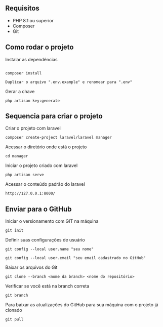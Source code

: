 ## Requisitos

* PHP 8.1 ou superior
* Composer
* Git

## Como rodar o projeto
Instalar as dependências
```

composer install
```

```
Duplicar o arquivo ".env.example" e renomear para ".env"
```

Gerar a chave
```
php artisan key:generate
```

## Sequencia para criar o projeto

Criar o projeto com laravel
```
composer create-project laravel/laravel manager
```

Acessar o diretório onde está o projeto
```
cd manager
```

Iniciar o projeto criado com laravel
```
php artisan serve

```

Acessar o conteúdo padrão do laravel
```
http://127.0.0.1:8000/

```

## Enviar para o GitHub
Iniciar o versionamento com GIT na máquina
```
git init
```
Definir suas configurações de usuário
```
git config --local user.name "seu nome"
```

```
git config --local user.email "seu email cadastrado no GitHub"
```
Baixar os arquivos do Git
```
git clone --branch <nome da branch> <nome do repositório>
```

Verificar se você está na branch correta
```
git branch
```
Para baixar as atualizações do GitHub para sua máquina com o projeto já clonado
```
git pull
```


